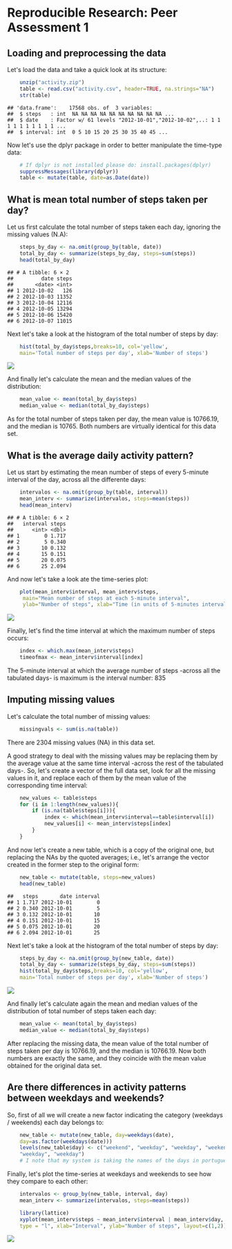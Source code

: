 # Reproducible Research: Peer Assessment 1



## Loading and preprocessing the data
Let's load the data and take a quick look at its structure:

```r
    unzip("activity.zip")
    table <- read.csv("activity.csv", header=TRUE, na.strings="NA")
    str(table)
```

```
## 'data.frame':	17568 obs. of  3 variables:
##  $ steps   : int  NA NA NA NA NA NA NA NA NA NA ...
##  $ date    : Factor w/ 61 levels "2012-10-01","2012-10-02",..: 1 1 1 1 1 1 1 1 1 1 ...
##  $ interval: int  0 5 10 15 20 25 30 35 40 45 ...
```

Now let's use the dplyr package in order to better manipulate
the time-type data:

```r
    # If dplyr is not installed please do: install.packages(dplyr)
    suppressMessages(library(dplyr))
    table <- mutate(table, date=as.Date(date))
```

## What is mean total number of steps taken per day?

Let us first calculate the total number of steps taken each day, ignoring the missing values (N.A):

```r
    steps_by_day <- na.omit(group_by(table, date))
    total_by_day <- summarize(steps_by_day, steps=sum(steps))
    head(total_by_day)
```

```
## # A tibble: 6 × 2
##         date steps
##       <date> <int>
## 1 2012-10-02   126
## 2 2012-10-03 11352
## 3 2012-10-04 12116
## 4 2012-10-05 13294
## 5 2012-10-06 15420
## 6 2012-10-07 11015
```
    
Next let's take a look at the histogram of the total number of steps by day:
    

```r
    hist(total_by_day$steps,breaks=10, col='yellow',
    main='Total number of steps per day', xlab='Number of steps')
```

![](PA1_template_files/figure-html/unnamed-chunk-5-1.png)<!-- -->

And finally let's calculate the mean and the median values of the distribution:

```r
    mean_value <- mean(total_by_day$steps)
    median_value <- median(total_by_day$steps)
```

As for the total number of steps taken per day, the mean value is 10766.19, and the median is 10765. Both numbers are virtually identical for this data set.

## What is the average daily activity pattern?
Let us start by estimating the mean number of steps of every 5-minute interval of the day, across all the differente days:

```r
    intervalos <- na.omit(group_by(table, interval))
    mean_interv <- summarize(intervalos, steps=mean(steps))
    head(mean_interv)
```

```
## # A tibble: 6 × 2
##   interval steps
##      <int> <dbl>
## 1        0 1.717
## 2        5 0.340
## 3       10 0.132
## 4       15 0.151
## 5       20 0.075
## 6       25 2.094
```

And now let's take a look ate the time-series plot:

```r
    plot(mean_interv$interval, mean_interv$steps,
     main="Mean number of steps at each 5-minute interval",
     ylab="Number of steps", xlab="Time (in units of 5-minutes intervals)")
```

![](PA1_template_files/figure-html/unnamed-chunk-8-1.png)<!-- -->
    
Finally, let's find the time interval at which the maximum number of steps occurs:

```r
    index <- which.max(mean_interv$steps)
    timeofmax <- mean_interv$interval[index]
```

The 5-minute interval at which the average number of steps -across all the tabulated days- is maximum is the interval number: 835


## Imputing missing values

Let's calculate the total number of missing values:

```r
    missingvals <- sum(is.na(table))
```

There are 2304 missing values (NA) in this data set.


A good strategy to deal with the missing values may be replacing them by the average value at the same time interval -across the rest of the tabulated days-. So, let's create a vector of the full data set, look for all the missing values in it, and replace each of them by the mean value of the corresponding time interval:


```r
    new_values <- table$steps
    for (i in 1:length(new_values)){
        if (is.na(table$steps[i])){
            index <- which(mean_interv$interval==table$interval[i])
            new_values[i] <- mean_interv$steps[index]
        }
    }
```

And now let's create a new table, which is a copy of the original one, but replacing the NAs by the quoted averages; i.e., let's arrange the vector created in the former step to the original form:


```r
    new_table <- mutate(table, steps=new_values)
    head(new_table)
```

```
##   steps       date interval
## 1 1.717 2012-10-01        0
## 2 0.340 2012-10-01        5
## 3 0.132 2012-10-01       10
## 4 0.151 2012-10-01       15
## 5 0.075 2012-10-01       20
## 6 2.094 2012-10-01       25
```

Next let's take a look at the histogram of the total number of steps by day:
    

```r
    steps_by_day <- na.omit(group_by(new_table, date))
    total_by_day <- summarize(steps_by_day, steps=sum(steps))
    hist(total_by_day$steps,breaks=10, col='yellow',
    main='Total number of steps per day', xlab='Number of steps')
```

![](PA1_template_files/figure-html/unnamed-chunk-13-1.png)<!-- -->

And finally let's calculate again the mean and median values of the distribution of total number of steps taken each day:


```r
    mean_value <- mean(total_by_day$steps)
    median_value <- median(total_by_day$steps)
```
    
After replacing the missing data, the mean value of the total number of steps taken per day is 10766.19, and the median is 10766.19. Now both numbers are exactly the same, and they coincide with the mean value obtained for the original data set.



## Are there differences in activity patterns between weekdays and weekends?

So, first of all we will create a new factor indicating the category (weekdays / weekends) each day belongs to:

```r
    new_table <- mutate(new_table, day=weekdays(date),     
    day=as.factor(weekdays(date)))
    levels(new_table$day) <- c("weekend", "weekday", "weekday", "weekend", "weekday",
    "weekday", "weekday")
    # I note that my system is taking the names of the days in portuguese, which make the order of the levels vary with respect to english
```

Finally, let's plot the time-series at weekdays and weekends to see how they compare to each other:

```r
    intervalos <- group_by(new_table, interval, day)
    mean_interv <- summarize(intervalos, steps=mean(steps))

    library(lattice)
    xyplot(mean_interv$steps ~ mean_interv$interval | mean_interv$day, 
    type = "l", xlab="Interval", ylab="Number of steps", layout=c(1,2))
```

![](PA1_template_files/figure-html/unnamed-chunk-16-1.png)<!-- -->


